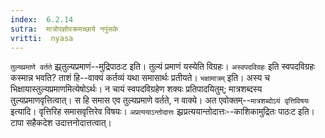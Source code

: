 ```yaml
---
index:  6.2.14
sutra:  मात्रोपज्ञोपक्रमच्छाये नपुंसके
vritti:  nyasa
---
```


`तुल्यप्रमाणे वर्तते` झ्र्तुल्यप्रमाणं--मुद्रिपाठःट इति। तुल्यं प्रमाणं यस्येति विग्रहः। `अस्वपदविग्रहः` इति स्वपदविग्रहः कस्मान्न भवति? ताशं हि--वाक्यं कर्तव्यं यथा समासार्थः प्रतीयते। `भक्षामात्रम्` इति। अस्य च भिक्षायास्तुल्यप्रमाणमित्येषोऽर्थः। न चायं स्वपदविग्रहेण शक्यः प्रतिपादयितुम्; मात्रशब्दस्य तुल्यप्रमाणवृत्तित्वात्। स हि समास एव तुल्यप्रमाणे वर्तते, न वाक्ये। अत एवोक्तम्--`मात्रशब्दोऽयं वृत्तिविषयः` इत्यादि। वृत्तिरिह समासवृत्तिरेव विषयः। `अप्रत्ययाऽन्तोदात्तः` झ्रप्रत्ययान्तोदात्तः--काशिकामुद्रितः पाठःट इति। टापा सहैकदेश उदात्तनोदात्तत्वात्।

